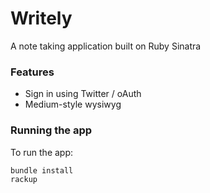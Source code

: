 # Writely
A note taking application built on Ruby Sinatra

### Features 
* Sign in using Twitter / oAuth
* Medium-style wysiwyg

### Running the app 
To run the app:

    bundle install
    rackup
    

